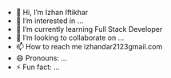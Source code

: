 - 👋 Hi, I’m Izhan Iftikhar
- 👀 I’m interested in ...
- 🌱 I’m currently learning Full Stack Developer
- 💞️ I’m looking to collaborate on ...
- 📫 How to reach me izhandar2123gmail.com
- 😄 Pronouns: ...
- ⚡ Fun fact: ...

<!---
izhan-20/izhan-20 is a ✨ special ✨ repository because its `README.md` (this file) appears on your GitHub profile.
You can click the Preview link to take a look at your changes.
--->
